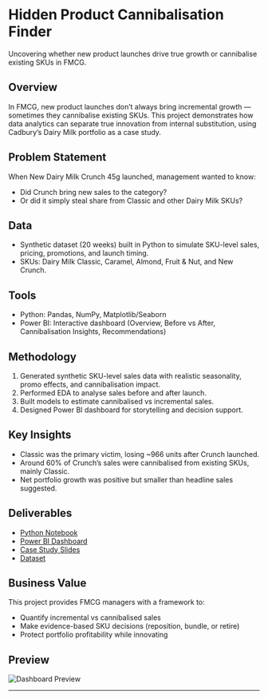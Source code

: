 # Hidden Product Cannibalisation Finder
Uncovering whether new product launches drive true growth or cannibalise existing SKUs in FMCG.

## Overview
In FMCG, new product launches don’t always bring incremental growth — sometimes they cannibalise existing SKUs. This project demonstrates how data analytics can separate true innovation from internal substitution, using Cadbury’s Dairy Milk portfolio as a case study.

## Problem Statement
When New Dairy Milk Crunch 45g launched, management wanted to know:
- Did Crunch bring new sales to the category?
- Or did it simply steal share from Classic and other Dairy Milk SKUs?

## Data
- Synthetic dataset (20 weeks) built in Python to simulate SKU-level sales, pricing, promotions, and launch timing.
- SKUs: Dairy Milk Classic, Caramel, Almond, Fruit & Nut, and New Crunch.

## Tools
- Python: Pandas, NumPy, Matplotlib/Seaborn
- Power BI: Interactive dashboard (Overview, Before vs After, Cannibalisation Insights, Recommendations)

## Methodology
1. Generated synthetic SKU-level sales data with realistic seasonality, promo effects, and cannibalisation impact.
2. Performed EDA to analyse sales before and after launch.
3. Built models to estimate cannibalised vs incremental sales.
4. Designed Power BI dashboard for storytelling and decision support.

## Key Insights
- Classic was the primary victim, losing ~966 units after Crunch launched.
- Around 60% of Crunch’s sales were cannibalised from existing SKUs, mainly Classic.
- Net portfolio growth was positive but smaller than headline sales suggested.

## Deliverables
- [Python Notebook](notebooks/cannibalisation_analysis.ipynb)
- [Power BI Dashboard](dashboard/Cannibalisation_Dashboard.pbix)
- [Case Study Slides](slides/Case_Study_Presentation.pdf)
- [Dataset](data/dairy_milk_cannibalisation_20w.csv)

## Business Value
This project provides FMCG managers with a framework to:
- Quantify incremental vs cannibalised sales
- Make evidence-based SKU decisions (reposition, bundle, or retire)
- Protect portfolio profitability while innovating

## Preview
![Dashboard Preview](<img width="1241" height="699" alt="Screenshot 2025-09-02 at 13 51 50" src="https://github.com/user-attachments/assets/763d2327-f53b-493a-a074-7298c4321f93" />
)

---
